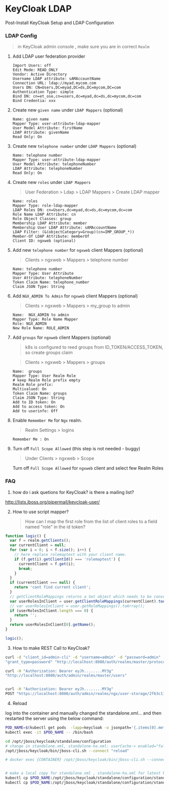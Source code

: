 # KeyCloak LDAP

Post-Install KeyCloak Setup and LDAP Configuration

### LDAP Config

> in KeyCloak admin console , make sure you are in correct `Realm`

1. Add LDAP user federation provider
   ```
   Import Users: off
   Edit Mode: READ_ONLY
   Vendor: Active Directory
   Username LDAP attribute: sAMAccountName
   Connection URL: ldap://myad.mycom.com
   Users DN: CN=Users,DC=myad,DC=ds,DC=mycom,DC=com
   Authentication Type: simple
   Bind DN: cn=et_ose,cn=users,dc=myad,dc=ds,dc=mycom,dc=com
   Bind Credentia: xxx
   ```
2. Create new `given name` under `LDAP Mappers` (optional)
   ```
   Name: given name
   Mapper Type: user-attribute-ldap-mapper
   User Model Attribute: firstName
   LDAP Attribute: givenName
   Read Only: On
   ```
3. Create new `telephone number` under `LDAP Mappers` (optional)
   ```
   Name: telephone number
   Mapper Type: user-attribute-ldap-mapper
   User Model Attribute: telephoneNumber
   LDAP Attribute: telephoneNumber
   Read Only: On
   ```
4. Create new `roles` under `LDAP Mappers`

   > User Federation > Ldap > LDAP Mappers > Create LDAP mapper

   ```
   Name: roles
   Mapper Type: role-ldap-mapper
   LDAP Roles DN: cn=Users,dc=myad,dc=ds,dc=mycom,dc=com
   Role Name LDAP Attribute: cn
   Role Object Classes: group
   Membership LDAP Attribute: member
   Membership User LDAP Attribute: sAMAccountName
   LDAP Filter: (&(objectCategory=Group)(cn=IMP_GROUP_*))
   Member-Of LDAP Attribute: memberOf
   Client ID: ngxweb (optional)
   ```

5. Add new `telephone number` for `ngxweb` client Mappers (optional)

   > Clients > ngxweb > Mappers > telephone number

   ```
   Name: telephone number
   Mapper Type: User Attribute
   User Attribute: telephoneNumber
   Token Claim Name: telephone_number
   Claim JSON Type: String
   ```

6. Add `NGX_ADMIN To Admin` for `ngxweb` client Mappers (optional)

   > Clients > ngxweb > Mappers > my_group to admin

   ```
   Name:  NGX_ADMIN to admin
   Mapper Type: Role Name Mapper
   Role: NGX_ADMIN
   New Role Name: ROLE_ADMIN
   ```

7. Add `groups` for `ngxweb` client Mappers (optional)

   > k8s is configured to reed groups from ID_TOKEN/ACCESS_TOKEN, so create groups claim

   > Clients > ngxweb > Mappers > groups

   ```
   Name:  groups
   Mapper Type: User Realm Role
   # keep Realm Role prefix empty
   Realm Role prefix:
   Multivalued: On
   Token Claim Name: groups
   Claim JSON Type: String
   Add to ID token: On
   Add to access token: On
   Add to userinfo: Off
   ```

8. Enable `Remember Me` for `Ngx` realm.

   > Realm Settings > logins

   ```
   Remember Me : On
   ```

9. Turn off `Full Scope Allowed` (this step is not needed - buggy)

   > Under Clients > ngxweb > Scope

   Turn off `Full Scope Allowed` for `ngxweb` client and select few Realm Roles

### FAQ

1. how do i ask quetions for KeyCloak? is there a mailing list?

http://lists.jboss.org/pipermail/keycloak-user/

2. How to use script mapper?
   > How can I map the first role from the list of client roles to a field named "role" in the id token?

```js
function logic() {
  var f = realm.getClients();
  var currentClient = null;
  for (var i = 0; i < f.size(); i++) {
    // here replace rolemaptest with your client name.
    if (f.get(i).getClientId() === 'rolemaptest') {
      currentClient = f.get(i);
      break;
    }
  }
  if (currentClient === null) {
    return 'cant find current client';
  }
  // getClientRoleMappings returns a Set object which needs to be converted to an array. Otherwise it just returns a list of nulls, dunno why
  var userRolesInClient = user.getClientRoleMappings(currentClient).toArray();
  // var userRolesInClient = user.getRoleMappings().toArray();
  if (userRolesInClient.length === 0) {
    return '';
  }
  return userRolesInClient[0].getName();
}

logic();
```

3. How to make REST Call to KeyCloak?

```bash
curl -d "client_id=admin-cli" -d "username=admin" -d "password=admin" -d
"grant_type=password" "http://localhost:8080/auth/realms/master/protocol/openid-connect/token"

curl -H "Authorization: Bearer eyJh........MY3g"
"http://localhost:8080/auth/admin/realms/master/users"


curl -H "Authorization: Bearer eyJh........MY3g"
POST "https://localhost:8080/auth/admin/realms/ngx/user-storage/2f63c117-9f99-4cb4-bb8f-2ff748bbcadb/mappers/98972fa2-2055-4f98-a238-f0da7cfbe135/sync?direction=fedToKeycloak"
```

4. Reload

log into the container and manually changed the standalone.xml... and then restarted the server using the below command:

```bash
POD_NAME=$(kubectl get pods  -lapp=keycloak -o jsonpath='{.items[0].metadata.name}')
kubectl exec -it $POD_NAME -- /bin/bash

cd /opt/jboss/keycloak/standalone/configuration
# change in standalone.xml, standalone-ha.xml: userCache-> enabled="false"
/opt/jboss/keycloak/bin/jboss-cli.sh --connect "reload"

# docker exec {CONTAINER} /opt/jboss/keycloak/bin/jboss-cli.sh --connect "reload"


# make a local copy for standalone.xml , standalone-ha.xml for latest keycloak version
kubectl cp $POD_NAME:/opt/jboss/keycloak/standalone/configuration/standalone.xml /Developer/Work/SPA/ngx-starter-kit/.deploy/keycloak
kubectl cp $POD_NAME:/opt/jboss/keycloak/standalone/configuration/standalone-ha.xml /Developer/Work/SPA/ngx-starter-kit/.deploy/keycloak
```
